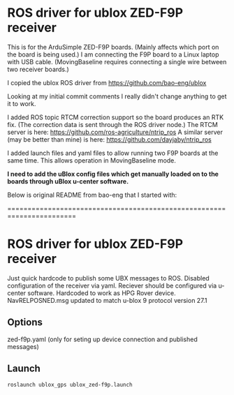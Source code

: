 # ROS driver for ublox ZED-F9P receiver

This is for the ArduSimple ZED-F9P boards. (Mainly affects which port on the board is being used.) I am connecting the F9P board to a Linux laptop with USB cable. (MovingBaseline requires connecting a single wire between two receiver boards.)

I copied the ublox ROS driver from https://github.com/bao-eng/ublox

Looking at my initial commit comments I really didn't change anything to get it to work.

I added ROS topic RTCM correction support so the board produces an RTK fix. (The correction data is sent through the ROS driver node.) The RTCM server is here: https://github.com/ros-agriculture/ntrip_ros A similar server (may be better than mine) is here: https://github.com/dayjaby/ntrip_ros

I added launch files and yaml files to allow running two F9P boards at the same time. This allows operation in MovingBaseline mode. 

**I need to add the uBlox config files which get manually loaded on to the boards through uBlox u-center software.**

Below is original README from bao-eng that I started with:

=======================================================================

# ROS driver for ublox ZED-F9P receiver

Just quick hardcode to publish some UBX messages to ROS.
Disabled configuration of the receiver via yaml. Reciever should be configured via u-center software.
Hardcoded to work as HPG Rover device.
NavRELPOSNED.msg updated to match u-blox 9 protocol version 27.1

## Options

zed-f9p.yaml (only for seting up device connection and published messages)

## Launch

```roslaunch ublox_gps ublox_zed-f9p.launch```

